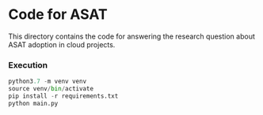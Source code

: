 # Code for ASAT

This directory contains the code for answering the research question
about ASAT adoption in cloud projects.

### Execution

```python
python3.7 -m venv venv
source venv/bin/activate
pip install -r requirements.txt
python main.py
```
